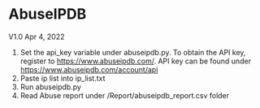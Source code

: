 # AbuseIPDB

V1.0 Apr 4, 2022

1. Set the api_key variable under abuseipdb.py. To obtain the API key, register to https://www.abuseipdb.com/. API key can be found under https://www.abuseipdb.com/account/api
2. Paste ip list into ip_list.txt
3. Run abuseipdb.py
4. Read Abuse report under /Report/abuseipdb_report.csv folder